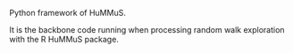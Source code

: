 Python framework of HuMMuS.

It is the backbone code running when processing random walk exploration with the R HuMMuS package.